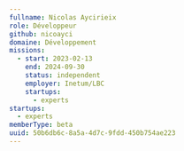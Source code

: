 ```yaml
---
fullname: Nicolas Aycirieix
role: Développeur
github: nicoayci
domaine: Développement
missions:
  - start: 2023-02-13
    end: 2024-09-30
    status: independent
    employer: Inetum/LBC
    startups:
      - experts
startups:
  - experts
memberType: beta
uuid: 50b6db6c-8a5a-4d7c-9fdd-450b754ae223
---
```

